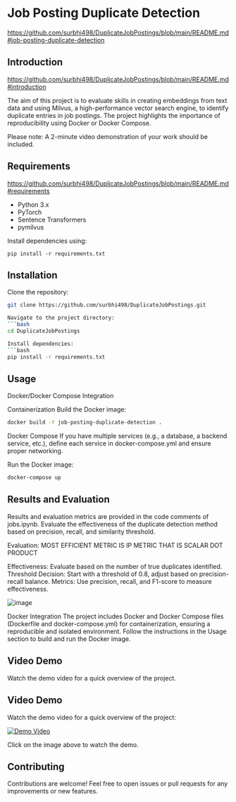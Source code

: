 Job Posting Duplicate Detection
===============================

https://github.com/surbhi498/DuplicateJobPostings/blob/main/README.md#job-posting-duplicate-detection

Introduction
------------

https://github.com/surbhi498/DuplicateJobPostings/blob/main/README.md#introduction

The aim of this project is to evaluate skills in creating embeddings from text data and using Milvus, a high-performance vector search engine, to identify duplicate entries in job postings. The project highlights the importance of reproducibility using Docker or Docker Compose.

Please note: A 2-minute video demonstration of your work should be included.

Requirements
------------

https://github.com/surbhi498/DuplicateJobPostings/blob/main/README.md#requirements

- Python 3.x
- PyTorch
- Sentence Transformers
- pymilvus

Install dependencies using:

```source-shell
pip install -r requirements.txt
```

Installation
------------

Clone the repository:
```bash
git clone https://github.com/surbhi498/DuplicateJobPostings.git

Navigate to the project directory:
```bash
cd DuplicateJobPostings

Install dependencies:
```bash
pip install -r requirements.txt
```

Usage
-----

Docker/Docker Compose Integration

Containerization
Build the Docker image:
```bash
docker build -t job-posting-duplicate-detection .
```

Docker Compose
If you have multiple services (e.g., a database, a backend service, etc.), define each service in docker-compose.yml and ensure proper networking.

Run the Docker image:
```bash
docker-compose up
```

Results and Evaluation
-----------------------

Results and evaluation metrics are provided in the code comments of jobs.ipynb. Evaluate the effectiveness of the duplicate detection method based on precision, recall, and similarity threshold.

Evaluation: MOST EFFICIENT METRIC IS IP METRIC THAT IS SCALAR DOT PRODUCT

Effectiveness: Evaluate based on the number of true duplicates identified.
Threshold Decision: Start with a threshold of 0.8, adjust based on precision-recall balance.
Metrics: Use precision, recall, and F1-score to measure effectiveness.

![image](https://github.com/surbhi498/DuplicateJobPostings/assets/62746024/26168e12-e567-44b7-b4e0-d25668a78080)


Docker Integration
The project includes Docker and Docker Compose files (Dockerfile and docker-compose.yml) for containerization, ensuring a reproducible and isolated environment. Follow the instructions in the Usage section to build and run the Docker image.

Video Demo
----------

Watch the demo video for a quick overview of the project.
## Video Demo

Watch the demo video for a quick overview of the project:

[![Demo Video](https://img.youtube.com/vi/1ru2YxvsX2E/0.jpg)](https://youtu.be/1ru2YxvsX2E)

Click on the image above to watch the demo.


Contributing
------------

Contributions are welcome! Feel free to open issues or pull requests for any improvements or new features.
